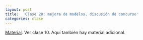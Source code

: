 ```yaml
---
layout: post
title:  'Clase 28: mejora de modelos, discusión de concurso'
categories: clase
---
```


[Material](https://fg-clases.squarespace.com/aprendizaje-maquina-2013/). Ver clase 10. Aquí también hay material adicional.